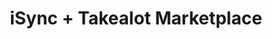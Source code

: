 ---
title: "iSync + Takealot Marketplace"
seoTitle: "iSync Takealot Integration"
seoDescription: "Integrate iSync and Takealot, and you'll be able to streamline your workflow, simplify the ordering process and save time - and money. Find out more about how a iSync Takealot Integration can help your business."
lead: "Let Stock2Shop send product inventory updates from iSync to the Takealot Marketplace. And if you are doing exclusively lead time orders, you can automate the raising of Takealot orders directly into your ERP. Here’s how we can help you streamline your workflow."
type: "source-marketplace"
source: "isync"
marketplace: "takealot"
image: "/images/sap-shopify.png"
imageAlt: takealot logo
tags: []
aliases:
    - /integrations/takealot-marketplace-isync-integration/
---